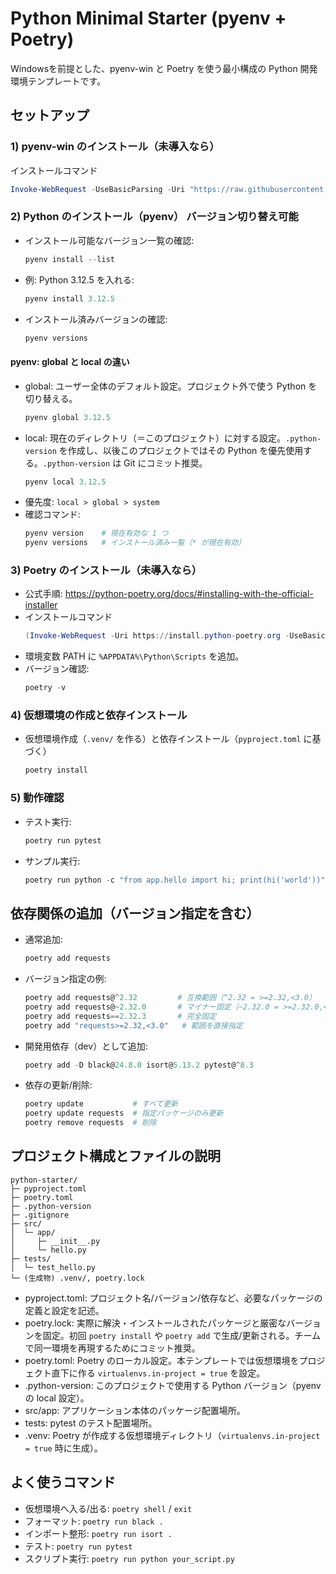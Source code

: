﻿# Python Minimal Starter (pyenv + Poetry)

Windowsを前提とした、pyenv-win と Poetry を使う最小構成の Python 開発環境テンプレートです。

## セットアップ

### 1) pyenv-win のインストール（未導入なら）
インストールコマンド

```powershell
Invoke-WebRequest -UseBasicParsing -Uri "https://raw.githubusercontent.com/pyenv-win/pyenv-win/master/pyenv-win/install-pyenv-win.ps1" -OutFile "./install-pyenv-win.ps1"; &"./install-pyenv-win.ps1"
```

### 2) Python のインストール（pyenv） バージョン切り替え可能

- インストール可能なバージョン一覧の確認:
  ```powershell
  pyenv install --list
  ```
- 例: Python 3.12.5 を入れる:
  ```powershell
  pyenv install 3.12.5
  ```
- インストール済みバージョンの確認:
  ```powershell
  pyenv versions
  ```

#### pyenv: global と local の違い

- global: ユーザー全体のデフォルト設定。プロジェクト外で使う Python を切り替える。
  ```powershell
  pyenv global 3.12.5
  ```
- local: 現在のディレクトリ（＝このプロジェクト）に対する設定。`.python-version` を作成し、以後このプロジェクトではその Python を優先使用する。`.python-version` は Git にコミット推奨。
  ```powershell
  pyenv local 3.12.5
  ```
- 優先度: `local > global > system`
- 確認コマンド:
  ```powershell
  pyenv version    # 現在有効な 1 つ
  pyenv versions   # インストール済み一覧（* が現在有効）
  ```

### 3) Poetry のインストール（未導入なら）

- 公式手順: https://python-poetry.org/docs/#installing-with-the-official-installer
- インストールコマンド
  ```powershell
  (Invoke-WebRequest -Uri https://install.python-poetry.org -UseBasicParsing).Content | py -
  ```
- 環境変数 PATH に `%APPDATA%\Python\Scripts` を追加。
- バージョン確認:
  ```powershell
  poetry -v
  ```

### 4) 仮想環境の作成と依存インストール

- 仮想環境作成（`.venv/` を作る）と依存インストール（`pyproject.toml` に基づく）
  ```powershell
  poetry install
  ```

### 5) 動作確認

- テスト実行:
  ```powershell
  poetry run pytest
  ```
- サンプル実行:
  ```powershell
  poetry run python -c "from app.hello import hi; print(hi('world'))"
  ```

## 依存関係の追加（バージョン指定を含む）

- 通常追加:
  ```powershell
  poetry add requests
  ```
- バージョン指定の例:
  ```powershell
  poetry add requests@^2.32         # 互換範囲（^2.32 = >=2.32,<3.0）
  poetry add requests@~2.32.0       # マイナー固定（~2.32.0 = >=2.32.0,<2.33.0）
  poetry add requests==2.32.3       # 完全固定
  poetry add "requests>=2.32,<3.0"   # 範囲を直接指定
  ```
- 開発用依存（dev）として追加:
  ```powershell
  poetry add -D black@24.8.0 isort@5.13.2 pytest@^8.3
  ```
- 依存の更新/削除:
  ```powershell
  poetry update           # すべて更新
  poetry update requests  # 指定パッケージのみ更新
  poetry remove requests  # 削除
  ```

## プロジェクト構成とファイルの説明

```
python-starter/
├─ pyproject.toml
├─ poetry.toml
├─ .python-version
├─ .gitignore
├─ src/
│  └─ app/
│     ├─ __init__.py
│     └─ hello.py
├─ tests/
│  └─ test_hello.py
└─ (生成物) .venv/, poetry.lock
```

- pyproject.toml: プロジェクト名/バージョン/依存など、必要なパッケージの定義と設定を記述。
- poetry.lock: 実際に解決・インストールされたパッケージと厳密なバージョンを固定。初回 `poetry install` や `poetry add` で生成/更新される。チームで同一環境を再現するためにコミット推奨。
- poetry.toml: Poetry のローカル設定。本テンプレートでは仮想環境をプロジェクト直下に作る `virtualenvs.in-project = true` を設定。
- .python-version: このプロジェクトで使用する Python バージョン（pyenv の local 設定）。
- src/app: アプリケーション本体のパッケージ配置場所。
- tests: pytest のテスト配置場所。
- .venv: Poetry が作成する仮想環境ディレクトリ（`virtualenvs.in-project = true` 時に生成）。

## よく使うコマンド

- 仮想環境へ入る/出る: `poetry shell` / `exit`
- フォーマット: `poetry run black .`
- インポート整形: `poetry run isort .`
- テスト: `poetry run pytest`
- スクリプト実行: `poetry run python your_script.py`
